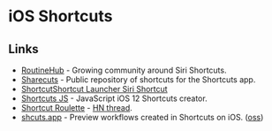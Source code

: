 # iOS Shortcuts

## Links

* [RoutineHub](https://routinehub.co/) - Growing community around Siri Shortcuts.
* [Sharecuts](https://sharecuts.app/) - Public repository of shortcuts for the Shortcuts app.
* [ShortcutShortcut Launcher Siri Shortcut](https://www.reddit.com/r/shortcuts/comments/9jok3b/shortcut_launcher_streamline_the_shortcuts_app/)
* [Shortcuts JS](https://github.com/joshfarrant/shortcuts-js) - JavaScript iOS 12 Shortcuts creator.
* [Shortcut Roulette](http://shortcutroulette.com/) - [HN thread](https://news.ycombinator.com/item?id=18492899).
* [shcuts.app](https://shcuts.app) - Preview workflows created in Shortcuts on iOS. \([oss](https://github.com/pNre/shcuts.app)\)

